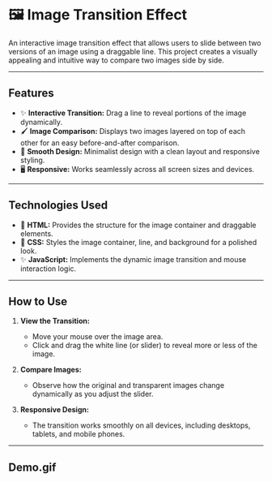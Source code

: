# 🖼️ Image Transition Effect

An interactive image transition effect that allows users to slide between two versions of an image using a draggable line. This project creates a visually appealing and intuitive way to compare two images side by side.

---

## Features
- ✨ **Interactive Transition:** Drag a line to reveal portions of the image dynamically.
- 🖌️ **Image Comparison:** Displays two images layered on top of each other for an easy before-and-after comparison.
- 🎨 **Smooth Design:** Minimalist design with a clean layout and responsive styling.
- 🖥️ **Responsive:** Works seamlessly across all screen sizes and devices.

---

## Technologies Used
- 🎨 **HTML:** Provides the structure for the image container and draggable elements.
- 🎨 **CSS:** Styles the image container, line, and background for a polished look.
- ✨ **JavaScript:** Implements the dynamic image transition and mouse interaction logic.

---

## How to Use

1. **View the Transition:**
   - Move your mouse over the image area.
   - Click and drag the white line (or slider) to reveal more or less of the image.

2. **Compare Images:**
   - Observe how the original and transparent images change dynamically as you adjust the slider.

3. **Responsive Design:**
   - The transition works smoothly on all devices, including desktops, tablets, and mobile phones.

---

## Demo.gif


